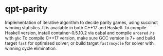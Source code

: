 # qpt-parity
Implementation of iterative algorithm to decide parity games, using succinct winning statistics.
It is available in both C++17 and Haskell.
To compile Haskell version, install container-0.5.10.2 via cabal and compile `ordered.hs` with `ghc`
To compile C++17 version, make sure GCC version is 7+ and build target `fast` for optimised solver; or build target `fastrmcycle` for solver with winning cycle elimination.
